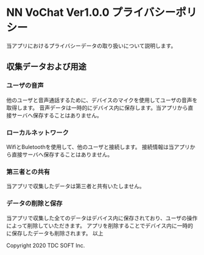 # NN VoChat Ver1.0.0 プライバシーポリシー
当アプリにおけるプライバシーデータの取り扱いについて説明します。

## 収集データおよび用途

### ユーザの音声

他のユーザと音声通話するために、デバイスのマイクを使用してユーザの音声を取得します。
音声データは一時的にデバイス内に保存します。当アプリから直接サーバへ保存することはありません。

### ローカルネットワーク

WifiとBuletoothを使用して、他のユーザと接続します。
接続情報は当アプリから直接サーバへ保存することはありません。

### 第三者との共有

当アプリで収集したデータは第三者と共有いたしません。

### データの削除と保存

当アプリで収集した全てのデータはデバイス内に保存されており、ユーザの操作によって削除していただきます。
アプリを削除することでデバイス内に一時的に保存したデータも削除されます。
以上

Copyright 2020 TDC SOFT Inc.


